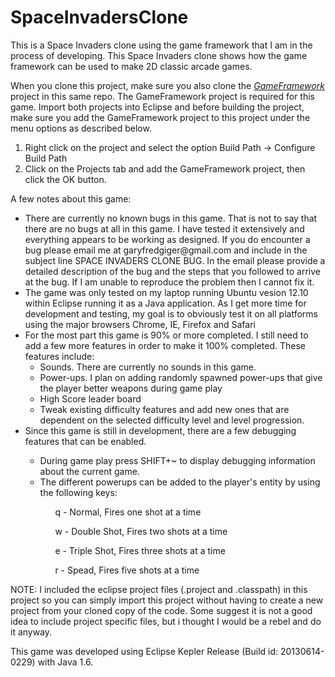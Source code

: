 SpaceInvadersClone
==================

This is a Space Invaders clone using the game framework that I am in the process of developing. This Space Invaders clone shows how the game framework can be used to make 2D classic arcade games.

When you clone this project, make sure you also clone the *[GameFramework](https://github.com/garyfredgiger/GameFramework.git)* project in this same repo. The GameFramework project is required for this game. Import both projects into Eclipse and before building the project, make sure you add the GameFramework project to this project under the menu options as described below.

<ol>
<li>Right click on the project and select the option Build Path -> Configure Build Path</li>
<li>Click on the Projects tab and add the GameFramework project, then click the OK button.</li>
</ol>

A few notes about this game:

<ul>
<li>There are currently no known bugs in this game. That is not to say that there are no bugs at all in this game. I have tested it extensively and everything appears to be working as designed. If you do encounter a bug please email me at garyfredgiger@gmail.com and include in the subject line SPACE INVADERS CLONE BUG. In the email please provide a detailed description of the bug and the steps that you followed to arrive at the bug. If I am unable to reproduce the problem then I cannot fix it.</li>
<li>The game was only tested on my laptop running Ubuntu vesion 12.10 within Eclipse running it as a Java application. As I get more time for development and testing, my goal is to obviously test it on all platforms using the major browsers Chrome, IE, Firefox and Safari</li>
<li>For the most part this game is 90% or more completed. I still need to add a few more features in order to make it 100% completed. These features include:
<ul>
<li>Sounds. There are currently no sounds in this game.</li>
<li>Power-ups. I plan on adding randomly spawned power-ups that give the player better weapons during game play</li>
<li>High Score leader board</li>
<li>Tweak existing difficulty features and add new ones that are dependent on the selected difficulty level and level progression.</li>
</ul>
<li>Since this game is still in development, there are a few debugging features that can be enabled.</li>
<ul>
<li>During game play press SHIFT+~ to display debugging information about the current game.</li>
<li>The different powerups can be added to the player's entity by using the following keys:</li>
<ul>q - Normal, Fires one shot at a time</ul>
<ul>w - Double Shot, Fires two shots at a time</ul>
<ul>e - Triple Shot, Fires three shots at a time</ul>
<ul>r - Spead, Fires five shots at a time</ul>
</ul>
</ul>

NOTE: I included the eclipse project files (.project and .classpath) in this project so you can simply import this project without having to create a new project from your cloned copy of the code. Some suggest it is not a good idea to include project specific files, but i thought I would be a rebel and do it anyway.

This game was developed using Eclipse Kepler Release (Build id: 20130614-0229) with Java 1.6. 
